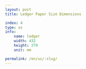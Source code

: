 ```yaml
---
layout: post
title: Ledger Paper Size Dimensions

index: 4
type: us
info:
    name: ledger
    width: 432
    height: 279
    unit: mm

permalink: /en/us/:slug/
---
```



